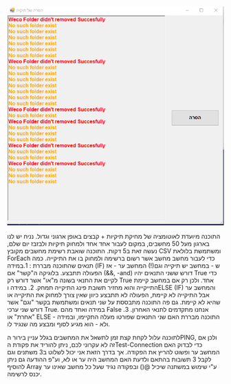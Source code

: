 <img src="https://github.com/MatanBarhoum/PowerShell-Automation/blob/main/%D7%94%D7%A1%D7%A8%D7%94%20%D7%A9%D7%9C%20%D7%AA%D7%99%D7%A7%D7%99%D7%94%20%D7%90%D7%95%20%D7%A7%D7%91%D7%A6%D7%99%D7%9D/%D7%94%D7%9E%D7%97%D7%A9%D7%94.PNG">

התוכנה מיועדת לאוטומציה של מחיקת תיקיות + קבצים באופן ארגוני וגדול. נניח יש לנו בארגון מעל 50 מחשבים, במקום לעבור אחד אחד ולמחוק תיקיות ולבזבז יום שלם, נעשה זאת ב5 דקות. 
התוכנה שואבת רשימת מחשבים מקובץ CSV ומשתמשת בלולאת ForEach כדי לעבור מחשב מחשב אשר רשום ברשימה ולמחוק בו את התיקייה. כמה תנאים שהתוכנה מבררת :
1.במידה (IF) ש - במחשב יש תיקייה וגם(!) המחשב ער - אז הפעולה תתבצע. בלוגיקה ה"קשר" אם (&&, -and) דורש ששני התנאים יהיו True כדי לקיים את התנאי בשונה מ"או" אשר דורש רק True אחד. ולכן רק אם במחשב קיימת התייקייה והוא מחזיר תשובת פינג התיקייה תמחק.
2. במידה וELSE (IF) והמחשב ער אבל התיקייה לא קיימת, הפעולה לא תתבצע כיוון שאין צורך למחוק את התיקייה או שהיא לא קיימת. גם פה התוכנה מתבססת על שני תנאים ומשתמשת בקשר "וגם" אשר דורש שני ערכי True. במידה ואחד מהם False אנחנו מתקדמים לתנאי האחרון. 
3. "אחרת" או ELSE - התוכנה מבררת האם שני התנאים שפורטו מעלה התקיימו, ובמידה ולא - הוא מגיע לסוף ומבצע מה שנגיד לו.

לתוכנה עלול לקחת קצת זמן לתשאל את המחשבים בגלל עניין בירור הPING, ולכן אם זה לא עקרוני לכם, ניתן להוריד את פקודת הTest-Connection כדי לבדוק האם המחשב ער ופשוט להריץ את הפקודה. אך בדרך הזאת אני יכול לשלוט ב3 משתנים וגם לקבל 3 תשובות בהתאם ולדעת האם המחשב היה ער או לא, וע"פ ההודעה גם ניתן להוסיף Array ע"י שימוש במשתנה שיכיל @() ובפקודה נגיד שעל כל מחשב שאינו ער יכנס לרשימה.
